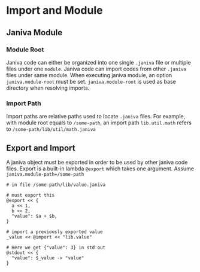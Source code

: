 # Import and Module

## Janiva Module

### Module Root
Janiva code can either be organized into one single `.janiva` file or multiple 
files under one `module`. Janiva code can import codes from other `.janiva` files 
under same module. When executing janiva module, an option `janiva.module-root` must be set. 
`janiva.module-root` is used as base directory when resolving imports.

### Import Path
Import paths are relative paths used to locate `.janiva` files. For example, with 
module root equals to `/some-path`, an import path `lib.util.math` refers to 
`/some-path/lib/util/math.janiva`


## Export and Import

A janiva object must be exported in order to be used by other janiva code files. Export is a 
built-in lambda `@export` which takes one argument. Assume `janiva.module-path=/some-path`

```
# in file /some-path/lib/value.janiva

# must export this
@export << {
  a << 1,
  b << 2,
  "value": $a + $b,
}
```

```
# import a previously exported value
_value << @import << "lib.value"

# Here we get {"value": 3} in std out
@stdout << {
  "value": $_value -> "value"
}
```